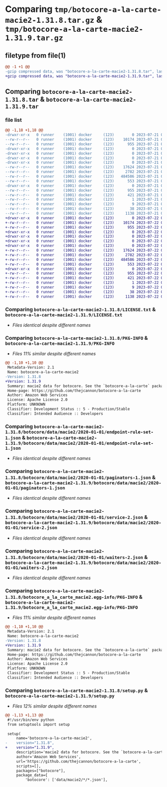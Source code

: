 # Comparing `tmp/botocore-a-la-carte-macie2-1.31.8.tar.gz` & `tmp/botocore-a-la-carte-macie2-1.31.9.tar.gz`

## filetype from file(1)

```diff
@@ -1 +1 @@
-gzip compressed data, was "botocore-a-la-carte-macie2-1.31.8.tar", last modified: Fri Jul 21 01:21:43 2023, max compression
+gzip compressed data, was "botocore-a-la-carte-macie2-1.31.9.tar", last modified: Sat Jul 22 01:20:44 2023, max compression
```

## Comparing `botocore-a-la-carte-macie2-1.31.8.tar` & `botocore-a-la-carte-macie2-1.31.9.tar`

### file list

```diff
@@ -1,18 +1,18 @@
-drwxr-xr-x   0 runner    (1001) docker     (123)        0 2023-07-21 01:21:43.023325 botocore-a-la-carte-macie2-1.31.8/
--rw-r--r--   0 runner    (1001) docker     (123)    10174 2023-07-21 01:21:42.000000 botocore-a-la-carte-macie2-1.31.8/LICENSE.txt
--rw-r--r--   0 runner    (1001) docker     (123)      955 2023-07-21 01:21:43.023325 botocore-a-la-carte-macie2-1.31.8/PKG-INFO
-drwxr-xr-x   0 runner    (1001) docker     (123)        0 2023-07-21 01:21:43.023325 botocore-a-la-carte-macie2-1.31.8/botocore/
-drwxr-xr-x   0 runner    (1001) docker     (123)        0 2023-07-21 01:21:43.023325 botocore-a-la-carte-macie2-1.31.8/botocore/data/
-drwxr-xr-x   0 runner    (1001) docker     (123)        0 2023-07-21 01:21:43.023325 botocore-a-la-carte-macie2-1.31.8/botocore/data/macie2/
-drwxr-xr-x   0 runner    (1001) docker     (123)        0 2023-07-21 01:21:43.023325 botocore-a-la-carte-macie2-1.31.8/botocore/data/macie2/2020-01-01/
--rw-r--r--   0 runner    (1001) docker     (123)    17624 2023-07-21 01:21:06.000000 botocore-a-la-carte-macie2-1.31.8/botocore/data/macie2/2020-01-01/endpoint-rule-set-1.json
--rw-r--r--   0 runner    (1001) docker     (123)     2782 2023-07-21 01:21:06.000000 botocore-a-la-carte-macie2-1.31.8/botocore/data/macie2/2020-01-01/paginators-1.json
--rw-r--r--   0 runner    (1001) docker     (123)   484586 2023-07-21 01:21:06.000000 botocore-a-la-carte-macie2-1.31.8/botocore/data/macie2/2020-01-01/service-2.json
--rw-r--r--   0 runner    (1001) docker     (123)      553 2023-07-21 01:21:06.000000 botocore-a-la-carte-macie2-1.31.8/botocore/data/macie2/2020-01-01/waiters-2.json
-drwxr-xr-x   0 runner    (1001) docker     (123)        0 2023-07-21 01:21:43.023325 botocore-a-la-carte-macie2-1.31.8/botocore_a_la_carte_macie2.egg-info/
--rw-r--r--   0 runner    (1001) docker     (123)      955 2023-07-21 01:21:42.000000 botocore-a-la-carte-macie2-1.31.8/botocore_a_la_carte_macie2.egg-info/PKG-INFO
--rw-r--r--   0 runner    (1001) docker     (123)      421 2023-07-21 01:21:42.000000 botocore-a-la-carte-macie2-1.31.8/botocore_a_la_carte_macie2.egg-info/SOURCES.txt
--rw-r--r--   0 runner    (1001) docker     (123)        1 2023-07-21 01:21:42.000000 botocore-a-la-carte-macie2-1.31.8/botocore_a_la_carte_macie2.egg-info/dependency_links.txt
--rw-r--r--   0 runner    (1001) docker     (123)        9 2023-07-21 01:21:42.000000 botocore-a-la-carte-macie2-1.31.8/botocore_a_la_carte_macie2.egg-info/top_level.txt
--rw-r--r--   0 runner    (1001) docker     (123)       38 2023-07-21 01:21:43.023325 botocore-a-la-carte-macie2-1.31.8/setup.cfg
--rw-r--r--   0 runner    (1001) docker     (123)     1138 2023-07-21 01:21:42.000000 botocore-a-la-carte-macie2-1.31.8/setup.py
+drwxr-xr-x   0 runner    (1001) docker     (123)        0 2023-07-22 01:20:44.577220 botocore-a-la-carte-macie2-1.31.9/
+-rw-r--r--   0 runner    (1001) docker     (123)    10174 2023-07-22 01:20:44.000000 botocore-a-la-carte-macie2-1.31.9/LICENSE.txt
+-rw-r--r--   0 runner    (1001) docker     (123)      955 2023-07-22 01:20:44.577220 botocore-a-la-carte-macie2-1.31.9/PKG-INFO
+drwxr-xr-x   0 runner    (1001) docker     (123)        0 2023-07-22 01:20:44.573220 botocore-a-la-carte-macie2-1.31.9/botocore/
+drwxr-xr-x   0 runner    (1001) docker     (123)        0 2023-07-22 01:20:44.573220 botocore-a-la-carte-macie2-1.31.9/botocore/data/
+drwxr-xr-x   0 runner    (1001) docker     (123)        0 2023-07-22 01:20:44.573220 botocore-a-la-carte-macie2-1.31.9/botocore/data/macie2/
+drwxr-xr-x   0 runner    (1001) docker     (123)        0 2023-07-22 01:20:44.577220 botocore-a-la-carte-macie2-1.31.9/botocore/data/macie2/2020-01-01/
+-rw-r--r--   0 runner    (1001) docker     (123)    17624 2023-07-22 01:20:09.000000 botocore-a-la-carte-macie2-1.31.9/botocore/data/macie2/2020-01-01/endpoint-rule-set-1.json
+-rw-r--r--   0 runner    (1001) docker     (123)     2782 2023-07-22 01:20:09.000000 botocore-a-la-carte-macie2-1.31.9/botocore/data/macie2/2020-01-01/paginators-1.json
+-rw-r--r--   0 runner    (1001) docker     (123)   484586 2023-07-22 01:20:09.000000 botocore-a-la-carte-macie2-1.31.9/botocore/data/macie2/2020-01-01/service-2.json
+-rw-r--r--   0 runner    (1001) docker     (123)      553 2023-07-22 01:20:09.000000 botocore-a-la-carte-macie2-1.31.9/botocore/data/macie2/2020-01-01/waiters-2.json
+drwxr-xr-x   0 runner    (1001) docker     (123)        0 2023-07-22 01:20:44.577220 botocore-a-la-carte-macie2-1.31.9/botocore_a_la_carte_macie2.egg-info/
+-rw-r--r--   0 runner    (1001) docker     (123)      955 2023-07-22 01:20:44.000000 botocore-a-la-carte-macie2-1.31.9/botocore_a_la_carte_macie2.egg-info/PKG-INFO
+-rw-r--r--   0 runner    (1001) docker     (123)      421 2023-07-22 01:20:44.000000 botocore-a-la-carte-macie2-1.31.9/botocore_a_la_carte_macie2.egg-info/SOURCES.txt
+-rw-r--r--   0 runner    (1001) docker     (123)        1 2023-07-22 01:20:44.000000 botocore-a-la-carte-macie2-1.31.9/botocore_a_la_carte_macie2.egg-info/dependency_links.txt
+-rw-r--r--   0 runner    (1001) docker     (123)        9 2023-07-22 01:20:44.000000 botocore-a-la-carte-macie2-1.31.9/botocore_a_la_carte_macie2.egg-info/top_level.txt
+-rw-r--r--   0 runner    (1001) docker     (123)       38 2023-07-22 01:20:44.577220 botocore-a-la-carte-macie2-1.31.9/setup.cfg
+-rw-r--r--   0 runner    (1001) docker     (123)     1138 2023-07-22 01:20:44.000000 botocore-a-la-carte-macie2-1.31.9/setup.py
```

### Comparing `botocore-a-la-carte-macie2-1.31.8/LICENSE.txt` & `botocore-a-la-carte-macie2-1.31.9/LICENSE.txt`

 * *Files identical despite different names*

### Comparing `botocore-a-la-carte-macie2-1.31.8/PKG-INFO` & `botocore-a-la-carte-macie2-1.31.9/PKG-INFO`

 * *Files 11% similar despite different names*

```diff
@@ -1,10 +1,10 @@
 Metadata-Version: 2.1
 Name: botocore-a-la-carte-macie2
-Version: 1.31.8
+Version: 1.31.9
 Summary: macie2 data for botocore. See the `botocore-a-la-carte` package for more info.
 Home-page: https://github.com/thejcannon/botocore-a-la-carte
 Author: Amazon Web Services
 License: Apache License 2.0
 Platform: UNKNOWN
 Classifier: Development Status :: 5 - Production/Stable
 Classifier: Intended Audience :: Developers
```

### Comparing `botocore-a-la-carte-macie2-1.31.8/botocore/data/macie2/2020-01-01/endpoint-rule-set-1.json` & `botocore-a-la-carte-macie2-1.31.9/botocore/data/macie2/2020-01-01/endpoint-rule-set-1.json`

 * *Files identical despite different names*

### Comparing `botocore-a-la-carte-macie2-1.31.8/botocore/data/macie2/2020-01-01/paginators-1.json` & `botocore-a-la-carte-macie2-1.31.9/botocore/data/macie2/2020-01-01/paginators-1.json`

 * *Files identical despite different names*

### Comparing `botocore-a-la-carte-macie2-1.31.8/botocore/data/macie2/2020-01-01/service-2.json` & `botocore-a-la-carte-macie2-1.31.9/botocore/data/macie2/2020-01-01/service-2.json`

 * *Files identical despite different names*

### Comparing `botocore-a-la-carte-macie2-1.31.8/botocore/data/macie2/2020-01-01/waiters-2.json` & `botocore-a-la-carte-macie2-1.31.9/botocore/data/macie2/2020-01-01/waiters-2.json`

 * *Files identical despite different names*

### Comparing `botocore-a-la-carte-macie2-1.31.8/botocore_a_la_carte_macie2.egg-info/PKG-INFO` & `botocore-a-la-carte-macie2-1.31.9/botocore_a_la_carte_macie2.egg-info/PKG-INFO`

 * *Files 11% similar despite different names*

```diff
@@ -1,10 +1,10 @@
 Metadata-Version: 2.1
 Name: botocore-a-la-carte-macie2
-Version: 1.31.8
+Version: 1.31.9
 Summary: macie2 data for botocore. See the `botocore-a-la-carte` package for more info.
 Home-page: https://github.com/thejcannon/botocore-a-la-carte
 Author: Amazon Web Services
 License: Apache License 2.0
 Platform: UNKNOWN
 Classifier: Development Status :: 5 - Production/Stable
 Classifier: Intended Audience :: Developers
```

### Comparing `botocore-a-la-carte-macie2-1.31.8/setup.py` & `botocore-a-la-carte-macie2-1.31.9/setup.py`

 * *Files 12% similar despite different names*

```diff
@@ -1,13 +1,13 @@
 #!/usr/bin/env python
 from setuptools import setup
 
 setup(
     name='botocore-a-la-carte-macie2',
-    version="1.31.8",
+    version="1.31.9",
     description='macie2 data for botocore. See the `botocore-a-la-carte` package for more info.',
     author='Amazon Web Services',
     url='https://github.com/thejcannon/botocore-a-la-carte',
     scripts=[],
     packages=["botocore"],
     package_data={
         'botocore': ['data/macie2/*/*.json'],
```

